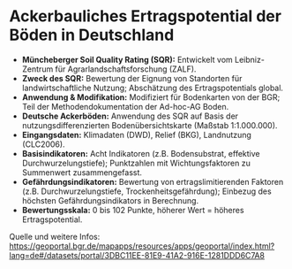 # Ackerbauliches Ertragspotential der Böden in Deutschland

- **Müncheberger Soil Quality Rating (SQR):** Entwickelt vom Leibniz-Zentrum für Agrarlandschaftsforschung (ZALF).
- **Zweck des SQR:** Bewertung der Eignung von Standorten für landwirtschaftliche Nutzung; Abschätzung des Ertragspotentials global.
- **Anwendung & Modifikation:** Modifiziert für Bodenkarten von der BGR; Teil der Methodendokumentation der Ad-hoc-AG Boden.
- **Deutsche Ackerböden:** Anwendung des SQR auf Basis der nutzungsdifferenzierten Bodenübersichtskarte (Maßstab 1:1.000.000).
- **Eingangsdaten:** Klimadaten (DWD), Relief (BKG), Landnutzung (CLC2006).
- **Basisindikatoren:** Acht Indikatoren (z.B. Bodensubstrat, effektive Durchwurzelungstiefe); Punktzahlen mit Wichtungsfaktoren zu Summenwert zusammengefasst.
- **Gefährdungsindikatoren:** Bewertung von ertragslimitierenden Faktoren (z.B. Durchwurzelungstiefe, Trockenheitsgefährdung); Einbezug des höchsten Gefährdungsindikators in Berechnung.
- **Bewertungsskala:** 0 bis 102 Punkte, höherer Wert = höheres Ertragspotential.

Quelle und weitere Infos: https://geoportal.bgr.de/mapapps/resources/apps/geoportal/index.html?lang=de#/datasets/portal/3DBC11EE-81E9-41A2-916E-1281DDD6C7A8
